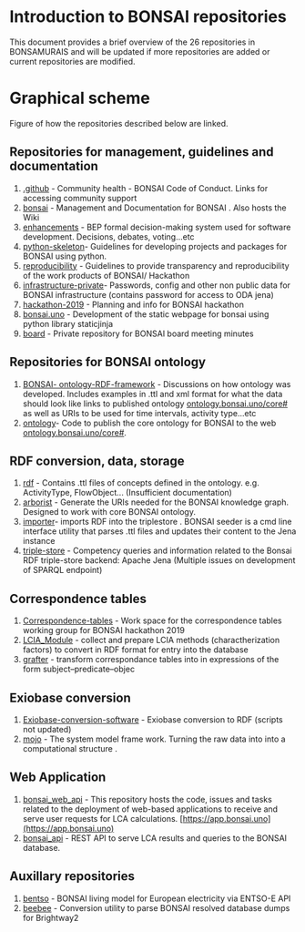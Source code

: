 # Introduction to BONSAI repositories
This document provides a brief overview of the 26 repositories in BONSAMURAIS and will be updated if more repositories 
are added or current repositories are modified. 

# Graphical scheme

Figure of how the repositories described below are linked.

## Repositories for management, guidelines and documentation
1. [.github](https://github.com/BONSAMURAIS/.github) - Community health -  BONSAI Code of Conduct. Links for accessing community support
2. [bonsai](https://github.com/BONSAMURAIS/bonsai) - Management and Documentation for BONSAI . Also hosts the Wiki
3. [enhancements](https://github.com/BONSAMURAIS/enhancements) - BEP formal decision-making system used for software development. Decisions, debates, voting...etc
4. [python-skeleton](https://github.com/BONSAMURAIS/python-skeleton)- Guidelines for developing projects and packages for BONSAI using python.
5. [reproducibility](https://github.com/BONSAMURAIS/reproducibility) - Guidelines to provide transparency and reproducibility of the work products of BONSAI/ Hackathon
6. [infrastructure-private](https://github.com/BONSAMURAIS/infrastructure-private)- Passwords, config and other non public data for BONSAI infrastructure (contains password for access to ODA jena)
7. [hackathon-2019](https://github.com/BONSAMURAIS/hackathon-2019) - Planning and info for BONSAI hackathon
8. [bonsai.uno](https://github.com/BONSAMURAIS/bonsai.uno) - Development of the static webpage for bonsai using python library staticjinja
9. [board](https://github.com/BONSAMURAIS/board) - Private repository for BONSAI board meeting minutes

## Repositories for BONSAI ontology
1. [BONSAI- ontology-RDF-framework](https://github.com/BONSAMURAIS/BONSAI-ontology-RDF-framework) - Discussions on how ontology was developed. Includes examples in .ttl and xml format for what the data should look like
   links to published ontology [ontology.bonsai.uno/core#](ontology.bonsai.uno/core#) as well as URIs to be used for time intervals, activity type...etc
2. [ontology](https://github.com/BONSAMURAIS/ontology)- Code to publish the core ontology for BONSAI to the web [ontology.bonsai.uno/core#](ontology.bonsai.uno/core#).

## RDF conversion, data, storage
1. [rdf](https://github.com/BONSAMURAIS/rdf) - Contains .ttl files of concepts defined in the ontology. e.g. ActivityType, FlowObject... (Insufficient documentation)
2. [arborist](https://github.com/BONSAMURAIS/arborist) -  Generate the URIs needed for the BONSAI knowledge graph. Designed to work with core BONSAI ontology. 
3. [importer](https://github.com/BONSAMURAIS/importer)- imports RDF into the triplestore . BONSAI seeder is a cmd line interface utility that parses .ttl files and updates their content to the Jena instance 
4. [triple-store](https://github.com/BONSAMURAIS/triple-store) - Competency queries and information related to the Bonsai RDF triple-store backend: Apache Jena (Multiple issues on development of SPARQL endpoint)

## Correspondence tables
1. [Correspondence-tables](https://github.com/BONSAMURAIS/Correspondence-tables) - Work space for the correspondence tables working group for BONSAI hackathon 2019
2. [LCIA_Module](https://github.com/BONSAMURAIS/LCIA_Module) - collect and prepare LCIA methods (charactherization factors) to convert in RDF format for entry into the database
3. [grafter](https://github.com/BONSAMURAIS/grafter) - transform correspondance tables into in expressions of the form subject–predicate–objec

## Exiobase conversion
1. [Exiobase-conversion-software](https://github.com/BONSAMURAIS/Exiobase-conversion-software) - Exiobase conversion to RDF (scripts not updated)
2. [mojo](https://github.com/BONSAMURAIS/mojo) - The system model frame work. Turning the raw data into into a computational structure .

## Web Application
1. [bonsai_web_api](https://github.com/BONSAMURAIS/bonsai_web_api) - This repository hosts the code, issues and tasks related to the deployment of web-based applications to receive and serve user requests for LCA calculations. [https://app.bonsai.uno](https://app.bonsai.uno)
2. [bonsai_api](https://github.com/BONSAMURAIS/bonsai_api) - REST API to serve LCA results and queries to the BONSAI database. 

## Auxillary repositories
1. [bentso](https://github.com/BONSAMURAIS/bentso) - BONSAI living model for European electricity via ENTSO-E API
2. [beebee](https://github.com/BONSAMURAIS/beebee) - Conversion utility to parse BONSAI resolved database dumps for Brightway2
